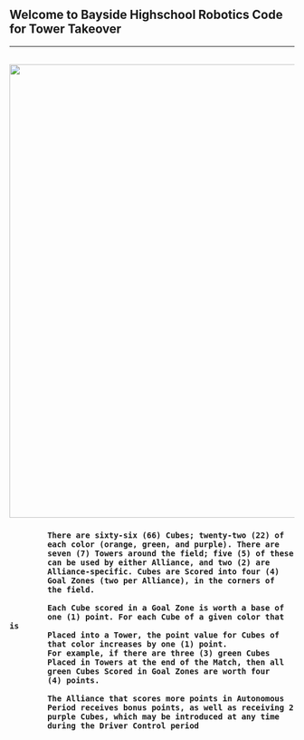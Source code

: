 <!DOCTYPE html>
<html>
  <head>
    <meta charset="utf-8">
    <meta name="viewport" content="width=device-width">
    <title>repl.it</title>
  </head>
  <body>    


<div id ="info"> 
   <h2> Welcome to Bayside Highschool Robotics Code for Tower Takeover </h2> 
   <hr> 
   <br> 
  <img src = "https://www.vexrobotics.com/media/catalog/product/cache/1/image/9df78eab33525d08d6e5fb8d27136e95/t/t/tt-fullfield-gamekit.jpg" height = 800 width = 800 > 

<h3> 
  
            There are sixty-six (66) Cubes; twenty-two (22) of
            each color (orange, green, and purple). There are
            seven (7) Towers around the field; five (5) of these
            can be used by either Alliance, and two (2) are
            Alliance-specific. Cubes are Scored into four (4)
            Goal Zones (two per Alliance), in the corners of
            the field.

            Each Cube scored in a Goal Zone is worth a base of
            one (1) point. For each Cube of a given color that is
            Placed into a Tower, the point value for Cubes of
            that color increases by one (1) point.
            For example, if there are three (3) green Cubes
            Placed in Towers at the end of the Match, then all
            green Cubes Scored in Goal Zones are worth four
            (4) points.
            
            The Alliance that scores more points in Autonomous
            Period receives bonus points, as well as receiving 2
            purple Cubes, which may be introduced at any time
            during the Driver Control period 

 </h3>

 </div> 

